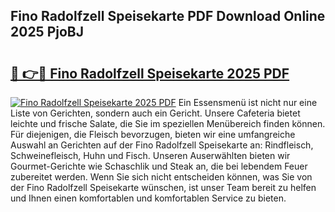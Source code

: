 ## Fino Radolfzell Speisekarte PDF Download Online 2025 PjoBJ

# <h2><a href="http://gcbtaq8.nevu.top/?p=Fino+Radolfzell+Speisekarte">🔗 👉🔴 Fino Radolfzell Speisekarte 2025 PDF</a></h2>

[![Fino Radolfzell Speisekarte 2025 PDF](https://i.imgur.com/dBaPXMq.png)](http://gcbtaq8.nevu.top/?p=Fino+Radolfzell+Speisekarte)
Ein Essensmenü ist nicht nur eine Liste von Gerichten, sondern auch ein Gericht. Unsere Cafeteria bietet leichte und frische Salate, die Sie im speziellen Menübereich finden können. Für diejenigen, die Fleisch bevorzugen, bieten wir eine umfangreiche Auswahl an Gerichten auf der Fino Radolfzell Speisekarte an: Rindfleisch, Schweinefleisch, Huhn und Fisch. Unseren Auserwählten bieten wir Gourmet-Gerichte wie Schaschlik und Steak an, die bei lebendem Feuer zubereitet werden. Wenn Sie sich nicht entscheiden können, was Sie von der Fino Radolfzell Speisekarte wünschen, ist unser Team bereit zu helfen und Ihnen einen komfortablen und komfortablen Service zu bieten.

